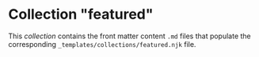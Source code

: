 # Collection "featured"

This *collection* contains the front matter content `.md` files that populate the corresponding `_templates/collections/featured.njk` file.
